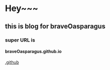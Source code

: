 # Hey~~~
## this is blog for braveOasparagus
### super URL is 
#### braveOasparagus.github.io

[.github](https://github.com/braveOasparagus/braveOasparagus.github.io)

